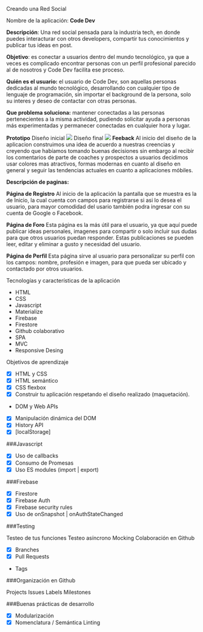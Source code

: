 Creando una Red Social

Nombre de la aplicación: **Code Dev**

**Descripción**: Una red social pensada para la industria tech, en donde  puedes interacturar con otros developers, compartir tus conocimientos y publicar tus ideas en post.

**Objetivo**: es conectar a usuarios dentro del mundo tecnológico, ya que a veces es complicado encontrar personas con un perfil profesional parecido al de  nosotros y Code Dev facilita ese proceso.

**Quién es el usuario:** el usuario de Code Dev, son aquellas personas dedicadas al mundo tecnológico, desarrollando con cualquier tipo de lenguaje de programación, sin importar el background de la persona, solo su interes y deseo de contactar con otras personas.

**Que problema soluciona:** mantener conectadas a las personas pertenecientes a la misma actividad, pudiendo solicitar ayuda a personas más experimentadas y permanecer conectadas en cualquier hora y lugar.

**Prototipo**
Diseño inicial
<img src= "images/prototipo inicial.jpg">
Diseño final
<img src= "images/prototipo actual.jpg">
**Feeback**
Al inicio del diseño de la aplicacion construimos una idea de acuerdo a nuestras creencias y creyendo que habíamos tomando buenas decisiones sin embargo al recibir los comentarios de parte de coaches y prospectos a usuarios decidimos usar colores mas  atractivos,  formas modernas en cuanto al diseño en general y  seguir las tendencias actuales en cuanto a aplicaciones móbiles.

**Descripción de paginas:**

**Página de Registro**
Al inicio de la aplicación la pantalla que se muestra es la de Inicio, la cual cuenta con campos para registrarse si asi lo desea el usuario, para mayor comodidad del usario también podra ingresar con su cuenta de Google o Facebook.

**Página de Foro**
Esta página es la más útil para el usuario, ya que aquí puede publicar ideas personales, imagenes para compartir o solo incluir sus dudas para que otros usuarios puedan responder. Estas publicaciones se pueden leer, editar y eliminar a gusto y necesidad del usuario.

**Página de Perfil**
Esta página sirve al usuario para personalizar su perfil con los campos: nombre, profesión e imagen, para que pueda ser ubicado y contactado por otros usuarios.

Tecnologías y características de la aplicación

- HTML
- CSS
- Javascript
- Materialize
- Firebase
- Firestore
- Github colaborativo
- SPA
- MVC
- Responsive Desing


Objetivos de aprendizaje 


- [x] HTML y CSS
- [x] HTML semántico
- [x] CSS flexbox
- [x] Construir tu aplicación respetando el diseño realizado (maquetación).
- DOM y Web APIs
- [x] Manipulación dinámica del DOM
- [x] History API
- [x] [localStorage]

 ###Javascript
 
- [x] Uso de callbacks
- [x] Consumo de Promesas
- [x] Uso ES modules (import | export)

 ###Firebase
 
- [x] Firestore
- [x] Firebase Auth
- [x] Firebase security rules
- [x] Uso de onSnapshot | onAuthStateChanged

 ###Testing
 
 Testeo de tus funciones
 Testeo asíncrono
 Mocking
 Colaboración en Github
- [x] Branches
- [x] Pull Requests
-  Tags

 ###Organización en Github
 
  Projects
  Issues
 Labels
 Milestones
 
 ###Buenas prácticas de desarrollo
 
-  [x] Modularización
-  [x] Nomenclatura / Semántica
  Linting
